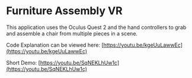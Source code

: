 # Furniture Assembly VR

This application uses the Oculus Quest 2 and the hand controllers to grab and assemble a chair from multiple pieces in a scene.

Code Explanation can be viewed here:
[https://youtu.be/kgeUuLawwEc](https://youtu.be/kgeUuLawwEc)

Short Demo:
[https://youtu.be/SqNEKLhUw1c](https://youtu.be/SqNEKLhUw1c)

